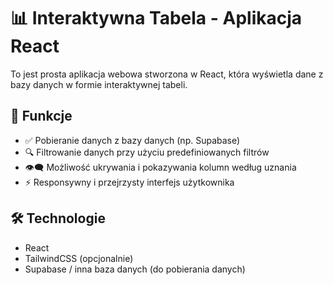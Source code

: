 # 📊 Interaktywna Tabela - Aplikacja React

To jest prosta aplikacja webowa stworzona w React, która wyświetla dane z bazy danych w formie interaktywnej tabeli.

## 🔧 Funkcje

- ✅ Pobieranie danych z bazy danych (np. Supabase)
- 🔍 Filtrowanie danych przy użyciu predefiniowanych filtrów
- 👁️‍🗨️ Możliwość ukrywania i pokazywania kolumn według uznania
- ⚡ Responsywny i przejrzysty interfejs użytkownika

## 🛠️ Technologie

- React
- TailwindCSS (opcjonalnie)
- Supabase / inna baza danych (do pobierania danych)

